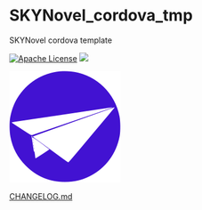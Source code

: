 # SKYNovel_cordova_tmp
SKYNovel cordova template

[![Apache License](https://img.shields.io/github/license/famibee/SKYNovel_cordova_tmp.svg)](LICENSE)
![](https://img.shields.io/badge/platform-Android%20%7C%20iOS-lightgrey.svg)

![logo.svg](https://github.com/famibee/SKYNovel/blob/master/test/icon.svg)

[CHANGELOG.md](CHANGELOG.md)
